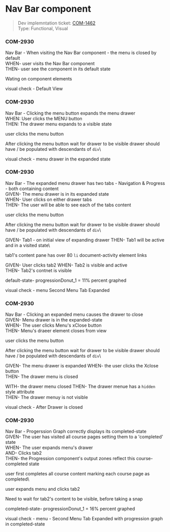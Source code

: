 # Nav Bar component
> Dev implemntation ticket: [COM-1462](https://everfi.atlassian.net/browse/COM-1462)    
Type: Functional, Visual  

<!-- include: cypress/integration/blacksmith/navBar.js -->

### COM-2930

Nav Bar - When visiting the Nav Bar component - the menu is closed by default\
WHEN- user visits the Nav Bar component\
THEN- user see the component in its default state

Wating on  component elements

visual check -  Default View

### COM-2930

Nav Bar - Clicking the menu button expands the menu drawer\
WHEN: User clicks the MENU button\
THEN: The drawer menu expands to a visible state

user clicks the menu button

After clicking the menu button wait for drawer to be visible
drawer should have / be populated with descendants of `div`\

visual check - menu drawer in the expanded state

### COM-2930

Nav Bar - The expanded menu drawer has two tabs - Navigation & Progress - both containing content\
GIVEN- The menu drawer is in its expanded state\
WHEN- User clicks on either drawer tabs\
THEN- The user will be able to see each of the tabs content

user clicks the menu button

After clicking the menu button wait for drawer to be visible
drawer should have / be populated with descendants of `div`\

GIVEN- Tab1 - on initial view of expanding drawer
THEN- Tab1 will be active and in a visited state\

tab1's content pane has over 80 `li` document-activity element links

GIVEN- User clicks tab2
WHEN- Tab2 is visible and active\
THEN- Tab2's contnet is visible

default-state- progressionDonut_1 = 11% percent graphed

visual check -  menu Second Menu Tab Expanded

### COM-2930

Nav Bar - Clicking an expanded menu causes the drawer to close\
GIVEN- Menu drawer is in the expanded-state\
WHEN- The user clicks Menu's xClose button\
THEN- Menu's draeer element closes from view

user clicks the menu button

After clicking the menu button wait for drawer to be visible
drawer should have / be populated with descendants of `div`\

GIVEN- The menu drawer is expanded
WHEN- the user clicks the Xclose button\
THEN- The drawer menu is closed

WITH- the drawer menu closed
THEN- The drawer menue has a `hidden` style attribute\
THEN- The drawer menuy is not visible

visual check - After Drawer is closed

### COM-2930

Nav Bar - Progerssion Graph correctly displays its completed-state\
GIVEN- The user has visited all course pages setting them to a 'completed' state\
WHEN- The user expands menu's drawer\
AND- Clicks tab2\
THEN- the Progression component's output zones reflect this course-completed state

user first completes all course content
marking each course page as completed\

user expands menu and clicks tab2

Need to wait for tab2's content to be visible, before taking a snap

completed-state- progressionDonut_1 = 16% percent graphed

visual check - menu -  Second Menu Tab Expanded with progression graph in completed-state

<!-- /include: cypress/integration/blacksmith/navBar.js -->